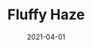 ---
description: "Pattern%3A%20Fluffy%20%7C%20Color%3A%20Haze%20%7C%20width%3A%2054%u201D%20%7C%20Content%3A%20100%25%20Polyester%20%7C%20Abrasion%3A%2050%2C000%20Double%20Rubs%20-%20Wyzenbeek%20Method%20%7C%20Repeat%3A%20n/a%20%7C%20Finish%3A%20INCASE%20by%20CRYPTON%20%7C%20Flammability%3A%20NFPA%20260%2C%20UFAC%20Class%201%2C%20CAL%20117%20%7C%20Applications%3A%20Contract%20/%20Hospitality%2C%20Residential%20%7C%20"
tags: 
  - "Lark Fontaine"
  - "Fluffy"
  - "Textiles"
image_primary: "img/Haze_c9a09638-642d-4fff-8fa2-232e5b410e4d_large.jpg"
href: "https://www.larkfontaine.com/collections/textiles/products/fluffy-haze"
designer: "Lark Fontaine"
title: "Fluffy Haze"
category: "Textiles"
subtitle: ""
manufacturer: "Lark Fontaine"
slug: "/manufacturers/lark-fontaine/textiles/lark-fontaine-fluffy-haze"
date: "2021-04-01"
---